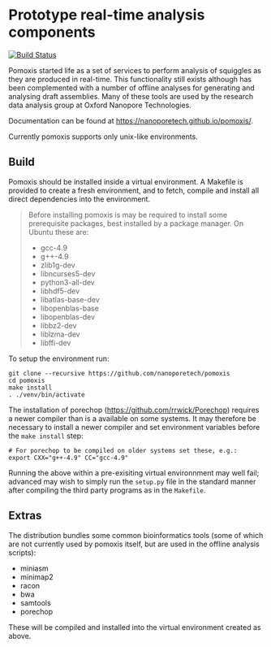 Prototype real-time analysis components
=======================================

[![Build Status](https://travis-ci.org/nanoporetech/pomoxis.svg?branch=master)](https://travis-ci.org/nanoporetech/pomoxis)

Pomoxis started life as a set of services to perform analysis of squiggles
as they are produced in real-time. This functionality still exists
although has been complemented with a number of offline analyses for
generating and analysing draft assemblies. Many of these tools are used by
the research data analysis group at Oxford Nanopore Technologies.

Documentation can be found at https://nanoporetech.github.io/pomoxis/.

Currently pomoxis supports only unix-like environments. 

Build
-----

Pomoxis should be installed inside a virtual environment. A Makefile is
provided to create a fresh environment, and to fetch, compile and install
all direct dependencies into the environment.

> Before installing pomoxis is may be required to install some prerequisite
> packages, best installed by a package manager. On Ubuntu these are:
> * gcc-4.9
> * g++-4.9
> * zlib1g-dev
> * libncurses5-dev
> * python3-all-dev
> * libhdf5-dev
> * libatlas-base-dev
> * libopenblas-base
> * libopenblas-dev
> * libbz2-dev
> * liblzma-dev
> * libffi-dev

To setup the environment run:

    git clone --recursive https://github.com/nanoporetech/pomoxis
    cd pomoxis
    make install
    . ./venv/bin/activate
    

The installation of porechop (https://github.com/rrwick/Porechop)
requires a newer compiler than is a available on some systems. It may therefore
be necessary to install a newer compiler and set environment variables before
the `make install` step:

    # For porechop to be compiled on older systems set these, e.g.:
    export CXX="g++-4.9" CC="gcc-4.9"

Running the above within a pre-exisiting virtual environnment may well fail;
advanced may wish to simply run the `setup.py` file in the standard manner
after compiling the third party programs as in the `Makefile`.


Extras
------

The distribution bundles some common bioinformatics tools (some of which are not
currently used by pomoxis itself, but are used in the offline analysis scripts):

* miniasm
* minimap2
* racon
* bwa
* samtools
* porechop

These will be compiled and installed into the virtual environment created as above.
